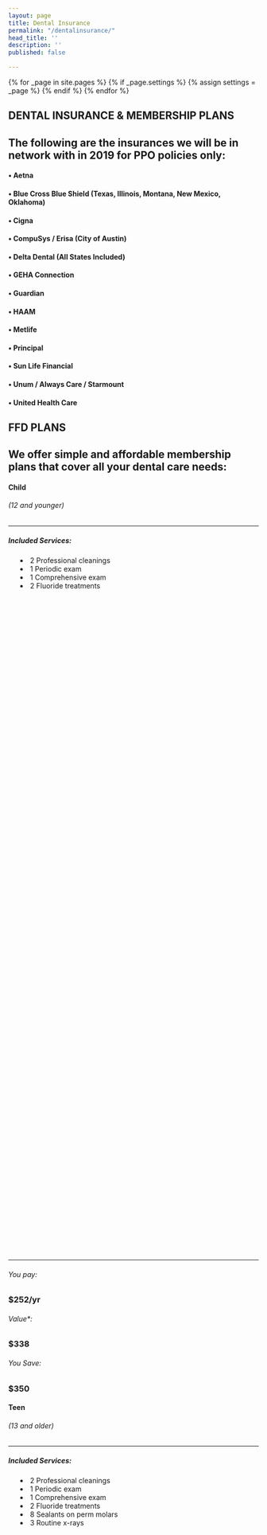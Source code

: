 ```yaml
---
layout: page
title: Dental Insurance
permalink: "/dentalinsurance/"
head_title: ''
description: ''
published: false

---
```

{% for _page in site.pages %} 
{% if _page.settings %} 
{% assign settings = _page %} 
{% endif %}
{% endfor %}

<!-- Patient Forms Section -->
<section class="bg-brand-primary-dark">
  <div class="container py-4">
    <div class="d-flex justify-content-center">
      <h1 class="display-4 border border-white p-2 mb-4 text-center">
        DENTAL INSURANCE & MEMBERSHIP PLANS
      </h1>
    </div>
    <div class="row justify-content-center">
      <div class="col-sm-10 col-md-8 p-4 text-center">
        <amp-img
          src="/assets/images/patients-tooth.png"
          width="150"
          height="150"
          layout="fixed"
          animate-in="fade-in"
          animate-in-duration=".5s"
          alt="and another sample image"
        ></amp-img>
      </div>
    </div>
    <div class="row justify-content-center">
      <div class="col-sm-10 col-md-8 p-4 text-center">
        <h2>
          The following are the insurances we will be in network with in 2019
          for PPO policies only:
        </h2>
      </div>
    </div>
    <div class="row justify-content-center">
      <div class="col-sm-6 col-md-4">
        <h4>&bull; Aetna</h4>
        <h4>
          &bull; Blue Cross Blue Shield (Texas, Illinois, Montana, New Mexico,
          Oklahoma)
        </h4>
        <h4>&bull; Cigna</h4>
        <h4>&bull; CompuSys / Erisa (City of Austin)</h4>
        <h4>&bull; Delta Dental (All States Included)</h4>
        <h4>&bull; GEHA Connection</h4>
      </div>
      <div class="col-sm-6 col-md-4">
        <h4>&bull; Guardian</h4>
        <h4>&bull; HAAM</h4>
        <h4>&bull; Metlife</h4>
        <h4>&bull; Principal</h4>
        <h4>&bull; Sun Life Financial</h4>
        <h4>&bull; Unum / Always Care / Starmount</h4>
        <h4>&bull; United Health Care</h4>
      </div>
    </div>
  </div>
</section>
<!-- Forms Section Spanish-->
<section class="bg-brand-secondary-light">
  <div class="container p-4">
    <div class="d-flex justify-content-center">
      <h2 class="border border-white p-2 mb-4">FFD PLANS</h2>
    </div>
    <div class="row justify-content-center">
      <div class="col-sm-10 col-md-8 p-4 text-center">
        <h2>
          We offer simple and affordable membership plans that cover all your
          dental care needs:​
        </h2>
      </div>
    </div>
    <div class="row justify-content-center">
      <div class="col-sm-6 col-md-6 col-lg-3 p-2 text-center">
        <div class="card text-dark rounded-0 p-2 pt-4">
          <h4 class="card-title font-weight-bold">Child</h4>
          <h6 class="card-subtitle mb-2 text-muted">(12 and younger)</h6>
          <hr />
          <h5 class="card-title font-weight-bold">Included Services:</h5>
          <div
            class="card-body p-0 text-md-left"
            style="height: 35vh; list-style-position: inside;"
          >
            <ul class="card-text text-muted p-2">
              <li>2 Professional cleanings</li>
              <li>1 Periodic exam</li>
              <li>1 Comprehensive exam</li>
              <li>2 Fluoride treatments</li>
            </ul>
          </div>
          <hr />
          <h6>You pay:</h6>
          <h3 class="text-brand-secondary-light font-weight-bold">$252/yr</h3>
          <h6>Value*:</h6>
          <h3 class="text-brand-secondary-light font-weight-bold">$338</h3>
          <h6>You Save:</h6>
          <h3 class="text-brand-secondary-light font-weight-bold">$350</h3>
        </div>
      </div>
      <div class="col-sm-6 col-md-6 col-lg-3 p-2 text-center">
        <div class="card text-dark rounded-0 p-2 pt-4">
          <h4 class="card-title font-weight-bold">Teen</h4>
          <h6 class="card-subtitle mb-2 text-muted">(13 and older)</h6>
          <hr />
          <h5 class="card-title font-weight-bold">Included Services:</h5>
          <div
            class="card-body p-0 text-md-left"
            style="height: 35vh; list-style-position: inside;"
          >
            <ul class="card-text text-muted p-2">
              <li>2 Professional cleanings</li>
              <li>1 Periodic exam</li>
              <li>1 Comprehensive exam</li>
              <li>2 Fluoride treatments</li>
              <li>8 Sealants on perm molars</li>
              <li>3 Routine x-rays</li>
            </ul>
          </div>
          <hr />
          <h6>You pay:</h6>
          <h3 class="text-brand-secondary-light font-weight-bold">$300/yr</h3>
          <h6>Value*:</h6>
          <h3 class="text-brand-secondary-light font-weight-bold">$956</h3>
          <h6>You Save:</h6>
          <h3 class="text-brand-secondary-light font-weight-bold">$350</h3>
        </div>
      </div>
      <div class="col-sm-6 col-md-6 col-lg-3 p-2 text-center">
        <div class="card text-dark rounded-0 p-2 pt-4">
          <h4 class="card-title font-weight-bold">Adult</h4>
          <h6 class="card-subtitle mb-2 text-muted">(18 and older)</h6>
          <hr />
          <h5 class="card-title font-weight-bold">Included Services:</h5>
          <div
            class="card-body p-0 text-md-left"
            style="height: 35vh; list-style-position: inside;"
          >
            <ul class="card-text text-muted p-2">
              <li>2 Professional cleanings</li>
              <li>1 Periodic exam</li>
              <li>1 Comprehensive exam</li>
              <li>2 Fluoride treatments</li>
              <li>3 Routine x-rays</li>
            </ul>
          </div>
          <hr />
          <h6>You pay:</h6>
          <h3 class="text-brand-secondary-light font-weight-bold">$348/yr</h3>
          <h6>Value*:</h6>
          <h3 class="text-brand-secondary-light font-weight-bold">$698</h3>
          <h6>You Save:</h6>
          <h3 class="text-brand-secondary-light font-weight-bold">$350</h3>
        </div>
      </div>
      <div class="col-sm-6 col-md-6 col-lg-3 p-2 text-center">
        <div class="card text-dark rounded-0 p-2 pt-4">
          <h4 class="card-title font-weight-bold">Perio</h4>
          <h6 class="card-subtitle mb-2 text-muted">(18 and older)</h6>
          <hr />
          <h5 class="card-title font-weight-bold">Included Services:</h5>
          <div
            class="card-body p-0 text-md-left"
            style="height: 35vh; list-style-position: inside;"
          >
            <ul class="card-text text-muted p-2">
              <li>2 Professional cleanings</li>
              <li>1 Comprehensive exam</li>
              <li>2 Fluoride treatments</li>
              <li>3 Routine x-rays</li>
            </ul>
          </div>
          <hr />
          <h6>You pay:</h6>
          <h3 class="text-brand-secondary-light font-weight-bold">$600/yr</h3>
          <h6>Value*:</h6>
          <h3 class="text-brand-secondary-light font-weight-bold">$872</h3>
          <h6>You Save:</h6>
          <h3 class="text-brand-secondary-light font-weight-bold">$350</h3>
        </div>
      </div>
    </div>
    <div class="row justify-content-center">
      <div class="col-sm-10 col-md-8 p-4 text-center">
        <h4 class="font-weight-bold">
          Plus, all dental care plans include: 25% off all other services.
        </h4>
      </div>
    </div>
    <div class="row justify-content-center">
      <div class="col-sm-10 col-md-8 p-4 text-center">
        <div class="card bg-brand-primary-dark rounded-0 p-2 pt-4">
          <h3 class="font-weight-bold">How do I purchase my FFD plan?​</h3>
          <div class="row justify-content-center">
            <div class="col-xs-6 col-sm-6 col-md-4 p-2 text-left">
              <ul class="card-text text-white p-2 list-unstyled">
                <li>
                  1. visit
                  <a href="http://www.kleer.com" target="_blank">kleer.com</a>
                </li>
                <li>2. enter office code MN9K</li>
                <li>3. follow easy instructions</li>
              </ul>
            </div>
          </div>
        </div>
      </div>
    </div>
    <div class="row justify-content-center">
      <div class="col-sm-10 col-md-8 p-4 text-center">
        <h2>
          What else should I know?
        </h2>
      </div>
    </div>

    <div class="row justify-content-center">
      <div class="col-sm-6 col-md-4">
        <h5>
          &bull; FFD membership plan is not insurance and is not a qualified
          health plan under the Affordable Care Act.
        </h5>
        <h5>
          &bull; FFD membership plan includes a 30 day money back guarantee. You
          can receive a full refund up to 30 days after purchase if no benefits
          of the plan have been used. Refunds after 30 days will be at the
          discretion of our practice.
        </h5>
        <h5>
          &bull; Payment for any treatment(s) not included in the membership
          plan is due at the time of service.
        </h5>
        <h5>
          &bull; The membership plan benefits may not be combined with insurance
          or other offers or discounts
        </h5>
      </div>
      <div class="col-sm-6 col-md-4">
        <h5>
          &bull; FFD membership plan does not cover procedures completed by
          specialists outside our practice.
        </h5>
        <h5>&bull; Covers preventive care</h5>
        <h5>&bull; 25% off all other dental services</h5>
        <h5>&bull; Benefits start immediately!</h5>
        <h5>
          &bull; There is no waiting period, deductibles, copays, or annual
          maximums
        </h5>
        <h5>&bull; Membership runs for 12 months from the date of purchase</h5>
        <h5>&bull; There are no deductibles, copays, or annual maximums</h5>
        <h5>&bull; Includes 100% price transparency</h5>
      </div>
    </div>
  </div>
</section>